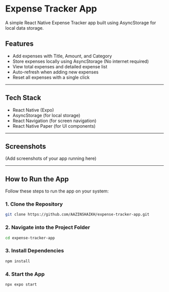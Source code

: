 # Expense Tracker App

A simple React Native Expense Tracker app built using AsyncStorage for local data storage.

## Features
- Add expenses with Title, Amount, and Category
- Store expenses locally using AsyncStorage (No internet required)
- View total expenses and detailed expense list
- Auto-refresh when adding new expenses
- Reset all expenses with a single click

---

## Tech Stack
- React Native (Expo)
- AsyncStorage (for local storage)
- React Navigation (for screen navigation)
- React Native Paper (for UI components)

---

## Screenshots  
(Add screenshots of your app running here)  

---

## How to Run the App
Follow these steps to run the app on your system:

### 1. Clone the Repository  
```bash
git clone https://github.com/AAZINSHAIKH/expense-tracker-app.git
```


 ### 2. Navigate into the Project Folder
```bash
cd expense-tracker-app
```

### 3. Install Dependencies
```bash
npm install
```

### 4. Start the App
```bash
npx expo start
```
